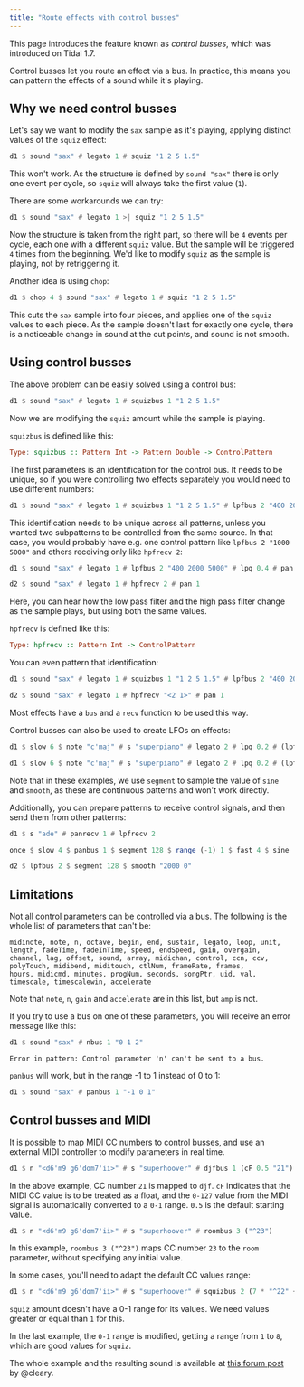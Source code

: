 ```yaml
---
title: "Route effects with control busses"
---
```


This page introduces the feature known as *control busses*, which was
introduced on Tidal 1.7.

Control busses let you route an effect via a bus. In practice, this means you
can pattern the effects of a sound while it's playing.

## Why we need control busses

Let's say we want to modify the `sax` sample as it's playing, applying distinct values of the `squiz` effect:

```haskell
d1 $ sound "sax" # legato 1 # squiz "1 2 5 1.5"
```

This won't work. As the structure is defined by `sound "sax"` there is only one event per cycle, so `squiz` will always take the first value (`1`).

There are some workarounds we can try:

```haskell
d1 $ sound "sax" # legato 1 >| squiz "1 2 5 1.5"
```

Now the structure is taken from the right part, so there will be `4` events per cycle, each one with a different `squiz` value. But the sample will be triggered `4` times from the beginning. We'd like to modify `squiz` as the sample is playing, not by retriggering it.

Another idea is using `chop`:

```haskell
d1 $ chop 4 $ sound "sax" # legato 1 # squiz "1 2 5 1.5"
```

This cuts the `sax` sample into four pieces, and applies one of the `squiz` values to each piece. As the sample doesn't last for exactly one cycle, there is a noticeable change in sound at the cut points, and sound is not smooth.

## Using control busses

The above problem can be easily solved using a control bus:

```haskell
d1 $ sound "sax" # legato 1 # squizbus 1 "1 2 5 1.5"
```

Now we are modifying the `squiz` amount while the sample is playing.

`squizbus` is defined like this:

```haskell
Type: squizbus :: Pattern Int -> Pattern Double -> ControlPattern
```

The first parameters is an identification for the control bus. It needs to be unique, so if you were controlling two effects separately you would need to use different numbers:

```haskell
d1 $ sound "sax" # legato 1 # squizbus 1 "1 2 5 1.5" # lpfbus 2 "400 2000 3000" # lpq 0.2
```

This identification needs to be unique across all patterns, unless you wanted two subpatterns to be controlled from the same source. In that case, you would probably have e.g. one control pattern like `lpfbus 2 "1000 5000"` and others receiving only like `hpfrecv 2`:

```haskell
d1 $ sound "sax" # legato 1 # lpfbus 2 "400 2000 5000" # lpq 0.4 # pan 0

d2 $ sound "sax" # legato 1 # hpfrecv 2 # pan 1
```

Here, you can hear how the low pass filter and the high pass filter change as the sample plays, but using both the same values.

`hpfrecv` is defined like this:

```haskell
Type: hpfrecv :: Pattern Int -> ControlPattern
```

You can even pattern that identification:

```haskell
d1 $ sound "sax" # legato 1 # squizbus 1 "1 2 5 1.5" # lpfbus 2 "400 2000 5000" # lpq 0.4 # pan 0

d2 $ sound "sax" # legato 1 # hpfrecv "<2 1>" # pan 1
```

Most effects have a `bus` and a `recv` function to be used this way.

Control busses can also be used to create LFOs on effects:

```haskell
d1 $ slow 6 $ note "c'maj" # s "superpiano" # legato 2 # lpq 0.2 # (lpfbus 1 $ segment 512 $ fast 4 $ range 200 2000 $ sine)

d1 $ slow 6 $ note "c'maj" # s "superpiano" # legato 2 # lpq 0.2 # (lpfbus 1 $ segment 512 $ fast 4 $ smooth "200 2000")
```

Note that in these examples, we use `segment` to sample the value of `sine` and `smooth`, as these are continuous patterns and won't work directly.

Additionally, you can prepare patterns to receive control signals, and then send them from other patterns:

```haskell
d1 $ s "ade" # panrecv 1 # lpfrecv 2

once $ slow 4 $ panbus 1 $ segment 128 $ range (-1) 1 $ fast 4 $ sine

d2 $ lpfbus 2 $ segment 128 $ smooth "2000 0"
```

## Limitations

Not all control parameters can be controlled via a bus. The following is the whole list of parameters that can't be:

```
midinote, note, n, octave, begin, end, sustain, legato, loop, unit, length, fadeTime, fadeInTime, speed, endSpeed, gain, overgain,
channel, lag, offset, sound, array, midichan, control, ccn, ccv, polyTouch, midibend, miditouch, ctlNum, frameRate, frames,
hours, midicmd, minutes, progNum, seconds, songPtr, uid, val, timescale, timescalewin, accelerate
```

Note that `note`, `n`, `gain` and `accelerate` are in this list, but `amp` is not.

If you try to use a bus on one of these parameters, you will receive an error message like this:

```haskell
d1 $ sound "sax" # nbus 1 "0 1 2"
```
```
Error in pattern: Control parameter 'n' can't be sent to a bus.
```

`panbus` will work, but in the range -1 to 1 instead of 0 to 1:

```haskell
d1 $ sound "sax" # panbus 1 "-1 0 1"
```

## Control busses and MIDI

It is possible to map MIDI CC numbers to control busses, and use an external MIDI controller to modify parameters in real time.

```haskell
d1 $ n "<d6'm9 g6'dom7'ii>" # s "superhoover" # djfbus 1 (cF 0.5 "21")
```

In the above example, CC number `21` is mapped to `djf`. `cF` indicates that the MIDI CC value is to be treated as a float, and the `0-127` value from the MIDI signal is automatically converted to a `0-1` range. `0.5` is the default starting value.

```haskell
d1 $ n "<d6'm9 g6'dom7'ii>" # s "superhoover" # roombus 3 ("^23")
```

In this example, `roombus 3 ("^23")` maps CC number `23` to the `room` parameter, without specifying any initial value.

In some cases, you'll need to adapt the default CC values range:

```haskell
d1 $ n "<d6'm9 g6'dom7'ii>" # s "superhoover" # squizbus 2 (7 * "^22" + 1)
```

`squiz` amount doesn't have a 0-1 range for its values. We need values greater or equal than `1` for this.

In the last example, the `0-1` range is modified, getting a range from `1` to `8`, which are good values for `squiz`.

The whole example and the resulting sound is available at [this forum post](https://club.tidalcycles.org/t/tidal-1-7-control-busses-midi-control-input/2934/1) by @cleary.
